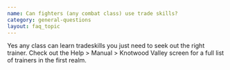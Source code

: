 ```yaml
---
name: Can fighters (any combat class) use trade skills?
category: general-questions
layout: faq_topic
---
```

Yes any class can learn tradeskills you just need to seek out the right trainer. Check out the Help > Manual > Knotwood Valley screen for a full list of trainers in the first realm.